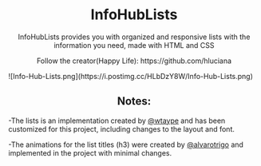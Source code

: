 <h1 align="center">InfoHubLists</h1>
<p align="center">InfoHubLists provides you with organized and responsive lists with the information you need, made with HTML and CSS</p>
<p align="center">Follow the creator(Happy Life): https://github.com/hluciana</p>
![Info-Hub-Lists.png](https://i.postimg.cc/HLbDzY8W/Info-Hub-Lists.png)

<h2 align="center">Notes: </h2>
<p>-The lists is an implementation created by <a href="https://codepen.io/wtaype">@wtaype</a> and has been customized for this project, including changes to the layout and font.</p>
<p>-The animations for the list titles (h3) were created by <a href="https://codepen.io/alvarotrigo">@alvarotrigo</a> and implemented in the project with minimal changes.</p>
